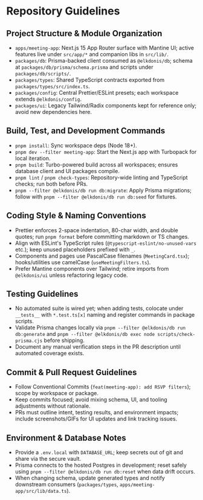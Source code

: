 # Repository Guidelines

## Project Structure & Module Organization
- `apps/meeting-app`: Next.js 15 App Router surface with Mantine UI; active features live under `src/app/*` and companion libs in `src/lib/`.
- `packages/db`: Prisma-backed client consumed as `@elkdonis/db`; schema at `packages/db/prisma/schema.prisma` and scripts under `packages/db/scripts/`.
- `packages/types`: Shared TypeScript contracts exported from `packages/types/src/index.ts`.
- `packages/config`: Central Prettier/ESLint presets; each workspace extends `@elkdonis/config`.
- `packages/ui`: Legacy Tailwind/Radix components kept for reference only; avoid new dependencies here.

## Build, Test, and Development Commands
- `pnpm install`: Sync workspace deps (Node 18+).
- `pnpm dev --filter meeting-app`: Start the Next.js app with Turbopack for local iteration.
- `pnpm build`: Turbo-powered build across all workspaces; ensures database client and UI packages compile.
- `pnpm lint` / `pnpm check-types`: Repository-wide linting and TypeScript checks; run both before PRs.
- `pnpm --filter @elkdonis/db run db:migrate`: Apply Prisma migrations; follow with `pnpm --filter @elkdonis/db run db:seed` for fixtures.

## Coding Style & Naming Conventions
- Prettier enforces 2-space indentation, 80-char width, and double quotes; run `pnpm format` before committing markdown or TS changes.
- Align with ESLint's TypeScript rules (`@typescript-eslint/no-unused-vars` etc.); keep unused placeholders prefixed with `_`.
- Components and pages use PascalCase filenames (`MeetingCard.tsx`); hooks/utilities use camelCase (`useMeetingFilters.ts`).
- Prefer Mantine components over Tailwind; retire imports from `@elkdonis/ui` unless refactoring legacy code.

## Testing Guidelines
- No automated suite is wired yet; when adding tests, colocate under `__tests__` with `*.test.ts[x]` naming and register commands in package scripts.
- Validate Prisma changes locally via `pnpm --filter @elkdonis/db run db:generate` and `pnpm --filter @elkdonis/db exec node scripts/check-prisma.cjs` before shipping.
- Document any manual verification steps in the PR description until automated coverage exists.

## Commit & Pull Request Guidelines
- Follow Conventional Commits (`feat(meeting-app): add RSVP filters`); scope by workspace or package.
- Keep commits focused; avoid mixing schema, UI, and tooling adjustments without rationale.
- PRs must outline intent, testing results, and environment impacts; include screenshots/GIFs for UI updates and link tracking issues.

## Environment & Database Notes
- Provide a `.env.local` with `DATABASE_URL`; keep secrets out of git and share via the secure vault.
- Prisma connects to the hosted Postgres in development; reset safely using `pnpm --filter @elkdonis/db run db:reset` when data drift occurs.
- When changing schema, update generated types and notify downstream consumers (`packages/types`, `apps/meeting-app/src/lib/data.ts`).
